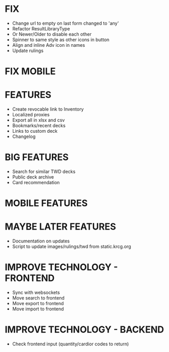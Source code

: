 # FIX
* Change url to empty on last form changed to 'any'
* Refactor ResultLibraryType
* Or Newer/Older to disable each other
* Spinner to same style as other icons in button
* Align and inline Adv icon in names
* Update rulings

# FIX MOBILE

# FEATURES
* Create revocable link to Inventory
* Localized proxies
* Export all in xlsx and csv
* Bookmarks/recent decks
* Links to custom deck
* Changelog

# BIG FEATURES
* Search for similar TWD decks
* Public deck archive
* Card recommendation

# MOBILE FEATURES

# MAYBE LATER FEATURES
* Documentation on updates
* Script to update images/rulings/twd from static.krcg.org

# IMPROVE TECHNOLOGY - FRONTEND
* Sync with websockets
* Move search to frontend
* Move export to frontend
* Move import to frontend

# IMPROVE TECHNOLOGY - BACKEND
* Check frontend input (quantity/cardior codes to return)
